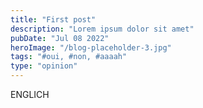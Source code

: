 ```yaml
---
title: "First post"
description: "Lorem ipsum dolor sit amet"
pubDate: "Jul 08 2022"
heroImage: "/blog-placeholder-3.jpg"
tags: "#oui, #non, #aaaah"
type: "opinion"
---
```


ENGLICH
